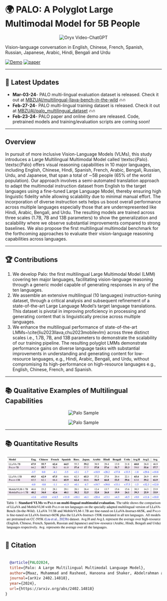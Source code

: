 # 🌍 PALO: A Polyglot Large Multimodal Model for 5B People

<p align="center">
    <img src="https://i.imgur.com/waxVImv.png" alt="Oryx Video-ChatGPT">
</p>

Vision-language conversation in English, Chinese, French, Spanish, Russian, Japanese, Arabic, Hindi, Bengali and Urdu

[![Demo](https://img.shields.io/badge/Online-Demo-red)](https://palo.mbzuai-oryx.ngrok.app)
[![paper](https://img.shields.io/badge/arXiv-Paper-<COLOR>.svg)](https://arxiv.org/abs/2402.14818)

---

## 📢 Latest Updates
- **Mar-03-24**- PALO multi-lingual evaluation dataset is released. Check it out at [MBZUAI/multilingual-llava-bench-in-the-wild](https://huggingface.co/datasets/MBZUAI/multilingual-llava-bench-in-the-wild) 🔥🔥
- **Feb-27-24**- PALO multi-lingual training dataset is released. Check it out at [MBZUAI/palo_multilingual_dataset](https://huggingface.co/datasets/MBZUAI/palo_multilingual_dataset) 🔥🔥
- **Feb-23-24**- PALO paper and online demo are released. Code, pretrained models and training/evaluation scripts are coming soon!

---

## Overview

In pursuit of more inclusive Vision-Language Models (VLMs), this study introduces a Large Multilingual Multimodal Model called \textsc{Palo}. \textsc{Palo} offers visual reasoning capabilities in 10 major languages, including English, Chinese, Hindi, Spanish, French, Arabic, Bengali, Russian, Urdu, and Japanese, that span a total of $\sim$5B people (65\% of the world population). Our approach involves a semi-automated translation approach to adapt the multimodal instruction dataset from English to the target languages using a fine-tuned Large Language Model, thereby ensuring high linguistic fidelity while allowing scalability due to minimal manual effort. 
The incorporation of diverse instruction sets helps us boost overall performance across multiple languages especially those that are underrepresented like Hindi, Arabic, Bengali, and Urdu. The resulting models are trained across three scales (1.7B, 7B and 13B parameters) to show the generalization and scalability where we observe substantial improvements compared to strong baselines. We also propose the first multilingual multimodal benchmark for the forthcoming approaches to evaluate their vision-language reasoning capabilities across languages.

---
## 🏆 Contributions
1. We develop Palo: the first multilingual Large Multimodal Model (LMM) covering ten major languages, facilitating vision-language reasoning through a generic model capable of generating responses in any of the ten languages.
2. We assemble an extensive multilingual (10 languages) instruction-tuning dataset, through a critical analysis and subsequent refinement of a state-of-the-art Large Language Model’s target language translations. This dataset is pivotal in improving proficiency in processing and generating content that is linguistically precise across multiple languages.
3. We enhance the multilingual performance of state-of-the-art LMMs~\cite{liu2023llava,chu2023mobilevlm}  across three distinct scales i.e., 1.7B, 7B, and 13B parameters to demonstrate the scalability of our training pipeline. The resulting polyglot LMMs demonstrate performance gains on diverse language tasks with substantial improvements in understanding and generating content for low-resource languages, e.g., Hindi, Arabic, Bengali, and Urdu, without compromising its high-performance on high-resource languages e.g., English, Chinese, French, and Spanish.

---
## 📚 Qualitative Examples of Multilingual Capabilities

<p align="center">
  <img src="palo_demo_1.png" alt="Palo Sample">
</p>

<p align="center">
  <img src="palo_demo_2.png" alt="Palo Sample">
</p>


---
## 📚 Quantitative Results

<p align="center">
  <img src="PaloQuantResults.png" alt="Palo Results">
</p>


## 📜 Citation
```bibtex

  @article{PALO2024,
  title={Palo: A Large Multilingual Multimodal Language Model},
  author={Maaz, Muhammad and Rasheed, Hanoona and Shaker, Abdelrahman and Khan, Salman and Cholakal, Hisham and Anwer, Rao M. and Baldwin, Tim and Felsberg, Michael and Khan, Fahad S.},
  journal={arXiv 2402.14818},
  year={2024},
  url={https://arxiv.org/abs/2402.14818}
}
```
